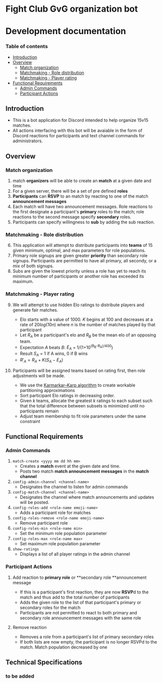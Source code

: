 # Fight Club GvG organization bot
# Development documentation

### Table of contents
  - [Introduction](#introduction)
  - [Overview](#overview)
    - [Match organization](#match-organization)
    - [Matchmaking - Role distribution](#matchmaking---role-distribution)
    - [Matchmaking - Player rating](#matchmaking---player-rating)
  - [Functional Requirements](#functional-requirements)
    - [Admin Commands](#admin-commands-dont-type-the-brackets)
    - [Participant Actions](#participant-actions)


## Introduction
- This is a bot application for Discord intended to help organize 15v15 matches.  
- All actions interfacing with this bot will be avaiable in the form of Discord reactions for participants and text channel commands for administrators. 

## Overview 
### Match organization
1. match **organizers** will be able to create an **match** at a given date and time
2. For a given server, there will be a set of pre defined **roles**
3. **Participants** can **RSVP** to an match by reacting to one of the match **announcement messages**
4. Each match will have two announcement messages. Role reactions to the first designate a participant's **primary** roles to the match; role reactions to the second message specify **secondary** roles. 
5. Participants can specify willingness to **sub** by adding the sub reaction. 
### Matchmaking - Role distribution
6. This application will attempt to distribute participants into **teams** of 15 given minimum, optimal, and max parameters for role populations.
7. Primary role signups are given greater **priority** than secondary role signups. Participants are permitted to have all primary, all secondy, or a mix of both signups.
8. Subs are given the lowest priority unless a role has yet to reach its minimum number of participants or another role has exceeded its maximum. 
### Matchmaking - Player rating
9. We will attempt to use hidden Elo ratings to distribute players and generate fair matches.
    - Elo starts with a value of 1000. $K$ begins at $100$ and decreases at a rate of $20log(10n)$ where $n$ is the number of matches played by that participant
    - Let $R_A$ be a participant's elo and $R_B$ be the mean elo of an opposing team.
    - Expectation $A$ beats $B$: $E_A$ = 1/(1+10<sup>(R<sub>B</sub>-R<sub>A</sub>)/400</sup>)
    - Result $S_A$ = 1 if A wins, 0 if B wins
    - $R'_A = R_A + K(S_A - E_A)$
  
10. Participants will be assigned teams based on rating first, then role adjustments will be made.
    - We use the [Karmarkar–Karp algorithm](https://en.wikipedia.org/wiki/Largest_differencing_method) to create workable partitioning approximations 
    - Sort participant Elo ratings in decreasing order. 
    - Given $k$ teams, allocate the greatest $k$ ratings to each subset such that the total difference between subsets is minimized until no participants remain
    - Adjust team membership to fit role parameters under the same constraint

## Functional Requirements
### Admin Commands
1. `match-create <yyyy mm dd hh mm>`  
   - Creates a **match** event at the given date and time.  
   - Posts two match **match announcement messages** in the **match channel** 
2. `config-admin-channel <channel-name>`
   - Designates the channel to listen for admin commands
3. `config-match-channel <channel-name>`
   - Designates the channel where match announcements and updates will be posted.
4. `config-roles-add <role-name emoji-name>`
   - Adds a participant role for matches
5. `config-roles-remove <role-name emoji-name>`
   - Remove participant role
6. `config-roles-min <role-name min>`
   - Set the minimum role population parameter
7. `config-roles-max <role-name max>`
   - Set maximum role population parameter
8. `show-ratings`
   - Displays a list of all player ratings in the admin channel

### Participant Actions
1. Add reaction to **primary role** or **secondary role **announcement message
   - If this is a participant's first reaction, they are now **RSVP**d to the match and thus add to the total number of participants
   - Adds the given role to the list of that participant's primary or secondary roles for the match
   - Participants are not permitted to react to both primary and secondary role announcement messages with the same role

2. Remove reaction 
   - Removes a role from a participant's list of primary secondary roles
   - If both lists are now empty, the participant is no longer RSVPd to the match. Match population decreased by one

## Technical Specifications
### to be added
